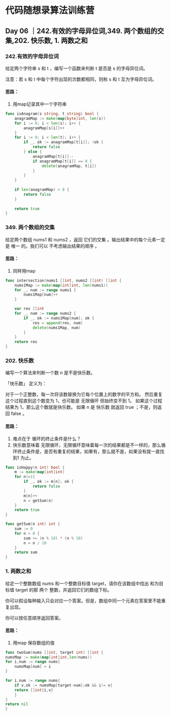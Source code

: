 # 代码随想录算法训练营
## Day 06 ｜242.有效的字母异位词,349. 两个数组的交集,202. 快乐数, 1. 两数之和   
### 242.有效的字母异位词
给定两个字符串 s 和 t ，编写一个函数来判断 t 是否是 s 的字母异位词。

注意：若 s 和 t 中每个字符出现的次数都相同，则称 s 和 t 互为字母异位词。
#### 思路：
1. 用map记录其中一个字符串

``` go
func isAnagram(s string, t string) bool {
	anagramMap := make(map[byte]int, len(s))
	for i := 0; i < len(s); i++ {
		anagramMap[s[i]]++
	}
	for i := 0; i < len(t); i++ {
		if _, ok := anagramMap[t[i]]; !ok {
			return false
		} else {
			anagramMap[t[i]]--
			if anagramMap[t[i]] == 0 {
				delete(anagramMap, t[i])
			}
		}
	}
	
	if len(anagramMap) > 0 {
		return false
	}
	
	return true
}

```

### 349. 两个数组的交集

给定两个数组 nums1 和 nums2 ，返回 它们的交集 。输出结果中的每个元素一定是 唯一 的。我们可以 不考虑输出结果的顺序 。

#### 思路：
1. 同样用map
``` go
func intersection(nums1 []int, nums2 []int) []int {
	nums1Map := make(map[int]int, len(nums1))
	for _, num := range nums1 {
		nums1Map[num]++
	}

	var res []int
	for _, num := range nums2 {
		if _, ok := nums1Map[num]; ok {
			res = append(res, num)
			delete(nums1Map, num)
		}
	}
	return res
}

```

### 202. 快乐数

编写一个算法来判断一个数 n 是不是快乐数。

「快乐数」 定义为：

对于一个正整数，每一次将该数替换为它每个位置上的数字的平方和。
然后重复这个过程直到这个数变为 1，也可能是 无限循环 但始终变不到 1。
如果这个过程 结果为 1，那么这个数就是快乐数。
如果 n 是 快乐数 就返回 true ；不是，则返回 false 。

#### 思路：
1. 难点在于 循环的终止条件是什么？
2. 快乐数意味着 无限循环，无限循环意味着每一次的结果都是不一样的，那么循环终止条件是，是否有重复的结果，如果有，那么就不是，如果没有就一直找到1 为止。

```go
func isHappy(n int) bool {
	m := make(map[int]int)
	for n!=1{
		if _, ok := m[n]; ok {
			return false
		}
		m[n]++
		n = getSum(n)
	}
	return true
}

func getSum(n int) int {
	sum := 0
	for n > 0 {
		sum += (n % 10) * (n % 10)
		n = n / 10
	}
	return sum
}
```

###  1. 两数之和

给定一个整数数组 nums 和一个整数目标值 target，请你在该数组中找出 和为目标值 target  的那 两个 整数，并返回它们的数组下标。

你可以假设每种输入只会对应一个答案。但是，数组中同一个元素在答案里不能重复出现。

你可以按任意顺序返回答案。

#### 思路：
1. 用map 保存数组的值
``` go
func twoSum(nums []int, target int) []int {
numsMap := make(map[int]int,len(nums))
for i,num := range nums{
	numsMap[num] = i
}

for i,num := range nums{
	if v,ok := numsMap[target-num];ok && i!= v{
	return []int{i,v}
	}
}
return nil
}
```
